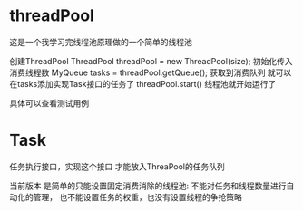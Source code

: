 # threadPool
这是一个我学习完线程池原理做的一个简单的线程池

创建ThreadPool
ThreadPool threadPool = new ThreadPool(size); 初始化传入消费线程数
MyQueue<Task> tasks = threadPool.getQueue(); 获取到消费队列
就可以在tasks添加实现Task接口的任务了
threadPool.start() 线程池就开始运行了

具体可以查看测试用例

# Task
任务执行接口，实现这个接口
才能放入ThreaPool的任务队列


当前版本 是简单的只能设置固定消费消除的线程池:
不能对任务和线程数量进行自动化的管理，
也不能设置任务的权重，也没有设置线程的争抢策略